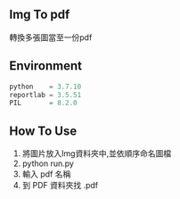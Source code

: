 ## Img To pdf
轉換多張圖當至一份pdf
## Environment

```python
python    = 3.7.10
reportlab = 3.5.51
PIL       = 8.2.0
```

## How To Use
1. 將圖片放入Img資料夾中,並依順序命名圖檔
2. python run.py
3. 輸入 pdf 名稱
4. 到 PDF 資料夾找 .pdf